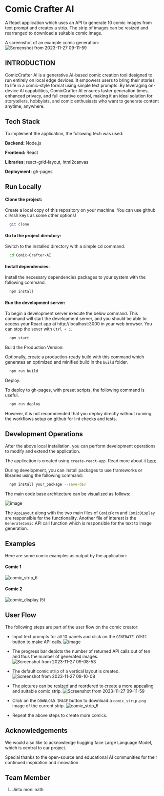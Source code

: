 
# Comic Crafter AI


A React application which uses  an API to generate 10 comic images from text prompt and creates a strip. The strip of images can be resized and rearranged to download a suitable comic image.

A screenshot of an example comic generation:
![Screenshot from 2023-11-27 09-11-59](https://github.com/rashmigr01/comic-creator/assets/77162931/26b7e25f-9e28-4671-af3a-660340a12eeb)

## INTRODUCTION 
ComicCrafter AI is a generative AI-based comic creation tool designed to run entirely on local edge devices. It empowers users to bring their stories to life in a comic-style format using simple text prompts .By leveraging on-device AI capabilities, ComicCrafter AI ensures faster generation times, enhanced privacy, and full creative control, making it an ideal solution for storytellers, hobbyists, and comic enthusiasts who want to generate content anytime, anywhere.
## Tech Stack

To implement the application, the following tech was used:

**Backend:** Node.js

**Frontend:** React


**Libraries:** react-grid-layout, html2canvas

**Deployment:** gh-pages



## Run Locally

#### Clone the project:

Create a local copy of this repository on your machine. You can use github cli/ssh keys as some other options!

```bash
  git clone 
```

#### Go to the project directory:

Switch to the installed directory with a simple cd command.

```bash
  cd Comic-Crafter-AI
  ```


#### Install dependencies:

Install the necessary dependencies packages to your system with the following command.

```bash
  npm install
```

#### Run the development server:

To begin a development server execute the below command. This command will start the development server, and you should be able to access your React app at http://localhost:3000 in your web browser. You can stop the sever with `Ctrl + C`.

```bash
  npm start
```

Build the Production Version:

Optionally, create a production-ready build with this command which generates an optimized and minified build in the `build` folder.

```bash
  npm run build
```

Deploy:

To deploy to gh-pages, with preset scripts, the following command is useful.

```bash
  npm run deploy
```

However, it is not recommended that you deploy directly without running the workflows setup on github for lint checks and tests.

## Development Operations

After the above local installation, you can perform development operations to modify and extend the application.

The application is created using `create-react-app`. Read more about it [here](https://create-react-app.dev/).

During development, you can install packages to use frameworks or libraries using the following command:

```bash
  npm install your_package --save-dev
```

The main code base architecture can be visualized as follows:

![image](https://github.com/rashmigr01/comic-creator/assets/77162931/2066eb03-b591-45ae-b590-5886e17790f7)

The `AppLayout` along with the two main files of `ComicForm` and `ComicDisplay` are responsible for the functionality. Another file of interest is the `GenerateComic` API call function which is responsible for the text to image generation.

    
## Examples

Here are some comic examples as output by the application:

#### Comic 1

![comic_strip_6](https://github.com/rashmigr01/comic-creator/assets/77162931/5405910a-49a3-4f14-b8cc-ca71d71f6179)

#### Comic 2

![comic_display (5)](https://github.com/rashmigr01/comic-creator/assets/77162931/e904b0ff-c5e5-4b70-a842-f1f7705e087b)


## User Flow

The following steps are part of the user flow on the comic creator:

- Input text prompts for all 10 panels and click on the `GENERATE COMIC` button to make API calls.
![image](https://github.com/rashmigr01/comic-creator/assets/77162931/65f1b734-eeb1-4c0c-8ce5-d2ef0f444c0b)

- The progress bar depicts the number of returned API calls out of ten and thus the number of generated images.
![Screenshot from 2023-11-27 09-08-53](https://github.com/rashmigr01/comic-creator/assets/77162931/af6fa7eb-1f91-40bc-b629-cf6501975c4e)

- The default comic strip of a vertical layout is created.
![Screenshot from 2023-11-27 09-10-08](https://github.com/rashmigr01/comic-creator/assets/77162931/82c3e793-154a-4fd4-83e1-0160e95413d0)

- The pictures can be resized and reordered to create a more appealing and suitable comic strip.
![Screenshot from 2023-11-27 09-11-59](https://github.com/rashmigr01/comic-creator/assets/77162931/729d5a5c-bcb6-454a-a697-610db3dceedd)



- Click on the `DOWNLOAD IMAGE` button to download a `comic_strip.png` image of the current strip.
![comic_strip_6](https://github.com/rashmigr01/comic-creator/assets/77162931/5405910a-49a3-4f14-b8cc-ca71d71f6179)

- Repeat the above steps to create more comics.
## Acknowledgements

We would also like to acknowledge  hugging face Large Language Model, which is central to our project.

Special thanks to the open-source and educational AI communities for their continued inspiration and innovation.

## Team Member

1. Jintu moni nath 
